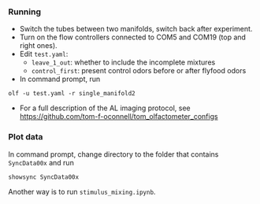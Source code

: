 ### Running
- Switch the tubes between two manifolds, switch back after experiment.
- Turn on the flow controllers connected to COM5 and COM19 (top and right ones). 
- Edit `test.yaml`:
  - `leave_1_out`: whether to include the incomplete mixtures
  - `control_first`: present control odors before or after flyfood odors
- In command prompt, run
```
olf -u test.yaml -r single_manifold2
```
- For a full description of the AL imaging protocol, see https://github.com/tom-f-oconnell/tom_olfactometer_configs
### Plot data
In command prompt, change directory to the folder that contains `SyncData00x` and run
```
showsync SyncData00x
```
Another way is to run `stimulus_mixing.ipynb`.
